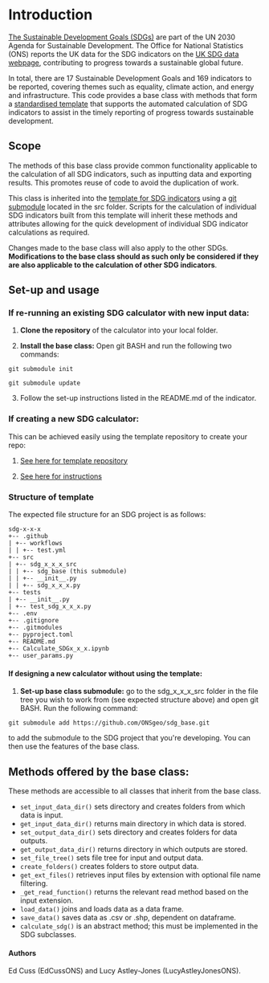 # Introduction

[The Sustainable Development Goals (SDGs)](https://sdgs.un.org/goals) are part of the UN 2030 Agenda for Sustainable Development. The Office for National Statistics (ONS) reports the UK data for the SDG indicators on the [UK SDG data webpage](https://sdgdata.gov.uk/), contributing to progress towards a sustainable global future.

In total, there are 17 Sustainable Development Goals and 169 indicators to be reported, covering themes such as equality, climate action, and energy and infrastructure. This code provides a base class with methods that form a [standardised template](https://github.com/ONSgeo/sdg_template) that supports the automated calculation of SDG indicators to assist in the timely reporting of progress towards sustainable development. 

## Scope

The methods of this base class provide common functionality applicable to the calculation of all SDG indicators, such as inputting data and exporting results. This promotes reuse of code to avoid the duplication of work.

This class is inherited into the [template for SDG indicators](https://github.com/ONSgeo/sdg_template) using a [git submodule]( https://git-scm.com/book/en/v2/Git-Tools-Submodules) located in the src folder. Scripts for the calculation of individual SDG indicators built from this template will inherit these methods and attributes allowing for the quick development of individual SDG indicator calculations as required.

Changes made to the base class will also apply to the other SDGs. **Modifications to the base class should as such only be considered if they are also applicable to the calculation of other SDG indicators**. 


## Set-up and usage


### If re-running an existing SDG calculator with new input data:

1. **Clone the repository** of the calculator into your local folder.
 
2. **Install the base class:** Open git BASH and run the following two commands:

```git submodule init```

```git submodule update```

3. Follow the set-up instructions listed in the README.md of the indicator. 

### If creating a new SDG calculator:

This can be achieved easily using the template repository to create your repo:

1. [See here for template repository](https://github.com/ONSgeo/sdg_template)

2. [See here for instructions](https://docs.github.com/en/repositories/creating-and-managing-repositories/creating-a-repository-from-a-template)

### Structure of template

The expected file structure for an SDG project is as follows:

  ```
  sdg-x-x-x
  +-- .github
  | +-- workflows
  | | +-- test.yml
  +-- src
  | +-- sdg_x_x_x_src
  | | +-- sdg_base (this submodule)
  | | +-- __init__.py
  | | +-- sdg_x_x_x.py
  +-- tests
  | +-- __init__.py
  | +-- test_sdg_x_x_x.py
  +-- .env
  +-- .gitignore
  +-- .gitmodules
  +-- pyproject.toml
  +-- README.md
  +-- Calculate_SDGx_x_x.ipynb
  +-- user_params.py
  ```

#### If designing a new calculator without using the template:

1. **Set-up base class submodule:** go to the sdg_x_x_x_src folder in the file tree you wish to work from (see expected structure above) and open git BASH. Run the following command:
 
```git submodule add https://github.com/ONSgeo/sdg_base.git```
 
to add the submodule to the SDG project that you're developing. You can then use the features of the base class.


## Methods offered by the base class:


These methods are accessible to all classes that inherit from the base class.

- `set_input_data_dir()` sets directory and creates folders from which data is input.
- `get_input_data_dir()` returns main directory in which data is stored.
- `set_output_data_dir()` sets directory and creates folders for data outputs.
- `get_output_data_dir()` returns directory in which outputs are stored.
- `set_file_tree()` sets file tree for input and output data.
- `create_folders()` creates folders to store output data.
- `get_ext_files()` retrieves input files by extension with optional file name filtering.
- `_get_read_function()` returns the relevant read method based on the input extension.
- `load_data()` joins and loads data as a data frame.
- `save_data()` saves data as .csv or .shp, dependent on dataframe.
- `calculate_sdg()` is an abstract method; this must be implemented in the SDG subclasses.

#### Authors
Ed Cuss (EdCussONS) and Lucy Astley-Jones (LucyAstleyJonesONS).

